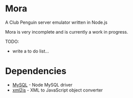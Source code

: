 # Mora
A Club Penguin server emulator written in Node.js

Mora is very incomplete and is currently a work in progress.

TODO:
- write a to do list...

# Dependencies
- <a href="https://github.com/felixge/node-mysql">MySQL</a> - Node MySQL driver
- <a href="https://github.com/Leonidas-from-XIV/node-xml2js">xml2js</a> - XML to JavaScript object converter
